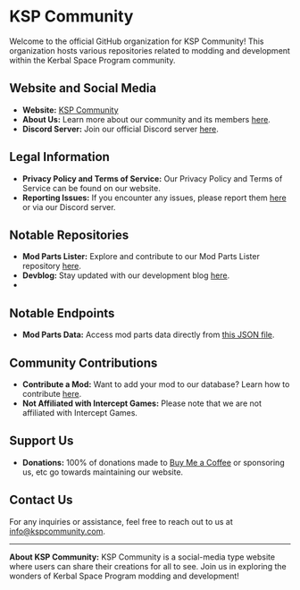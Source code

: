 # KSP Community

Welcome to the official GitHub organization for KSP Community! This organization hosts various repositories related to modding and development within the Kerbal Space Program community.

## Website and Social Media

- **Website:** [KSP Community](https://kspcommunity.com)
- **About Us:** Learn more about our community and its members [here](https://kspcommunity.com/about).
- **Discord Server:** Join our official Discord server [here](https://discord.gg/YCZ5YhQQ8A).

## Legal Information

- **Privacy Policy and Terms of Service:** Our Privacy Policy and Terms of Service can be found on our website.
- **Reporting Issues:** If you encounter any issues, please report them [here](https://kspcommunity.com/report) or via our Discord server.

## Notable Repositories

- **Mod Parts Lister:** Explore and contribute to our Mod Parts Lister repository [here](https://github.com/kspcommunity/Mod-Parts-Lister).
- **Devblog:** Stay updated with our development blog [here](https://github.com/kspcommunity/devblog).
- 
## Notable Endpoints
- **Mod Parts Data:** Access mod parts data directly from [this JSON file](https://mod-parts.kspcommunity.com/data.json).

## Community Contributions

- **Contribute a Mod:** Want to add your mod to our database? Learn how to contribute [here](https://kspcommunity.com/contributemod).
- **Not Affiliated with Intercept Games:** Please note that we are not affiliated with Intercept Games.

## Support Us

- **Donations:** 100% of donations made to [Buy Me a Coffee](https://www.buymeacoffee.com/g9aerospace) or sponsoring us, etc go towards maintaining our website.

## Contact Us

For any inquiries or assistance, feel free to reach out to us at [info@kspcommunity.com](mailto:info@kspcommunity.com).

---

**About KSP Community:**
KSP Community is a social-media type website where users can share their creations for all to see. Join us in exploring the wonders of Kerbal Space Program modding and development!

```
